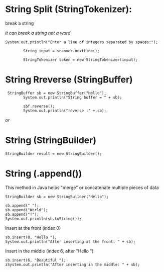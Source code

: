 # String Split (StringTokenizer):

break a string

*it can break a string not a word*

```
System.out.println("Enter a line of integers separated by spaces:");

		String input = scanner.nextLine();

		StringTokenizer token = new StringTokenizer(input);
```


# String Rreverse (StringBuffer)

```
 StringBuffer sb = new StringBuffer("Hello");
        System.out.println("String buffer = " + sb);

        sbf.reverse();
        System.out.println("reverse :" + sb);
```
*or*

# String (StringBuilder)

```
StringBuilder result = new StringBuilder();
```
# String (.append())

This method in Java helps "merge" or concatenate multiple pieces of data

```
StringBuilder sb = new StringBuilder("Hello");
```
```
sb.append(" ");
sb.append("World");
sb.append("!");
System.out.println(sb.toString());
```

Insert at the front (index 0)
```
sb.insert(0, "Hello ");
System.out.println("After inserting at the front: " + sb);   
```
Insert in the middle (index 6, after "Hello ")
```
sb.insert(6, "Beautiful ");
zSystem.out.println("After inserting in the middle: " + sb);
```